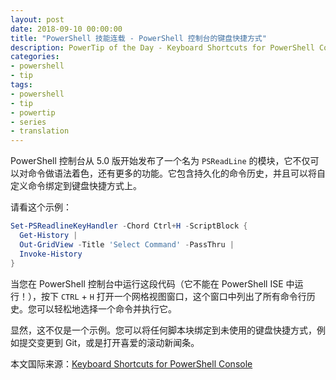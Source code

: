 ```yaml
---
layout: post
date: 2018-09-10 00:00:00
title: "PowerShell 技能连载 - PowerShell 控制台的键盘快捷方式"
description: PowerTip of the Day - Keyboard Shortcuts for PowerShell Console
categories:
- powershell
- tip
tags:
- powershell
- tip
- powertip
- series
- translation
---
```

PowerShell 控制台从 5.0 版开始发布了一个名为 `PSReadLine` 的模块，它不仅可以对命令做语法着色，还有更多的功能。它包含持久化的命令历史，并且可以将自定义命令绑定到键盘快捷方式上。

请看这个示例：

```powershell
Set-PSReadlineKeyHandler -Chord Ctrl+H -ScriptBlock { 
  Get-History | 
  Out-GridView -Title 'Select Command' -PassThru | 
  Invoke-History 
}
```

当您在 PowerShell 控制台中运行这段代码（它不能在 PowerShell ISE 中运行！），按下 `CTRL` + `H` 打开一个网格视图窗口，这个窗口中列出了所有命令行历史。您可以轻松地选择一个命令并执行它。

显然，这不仅是一个示例。您可以将任何脚本块绑定到未使用的键盘快捷方式，例如提交变更到 Git，或是打开喜爱的滚动新闻条。

<!--more-->
本文国际来源：[Keyboard Shortcuts for PowerShell Console](http://community.idera.com/powershell/powertips/b/tips/posts/keyboard-shortcuts-for-powershell-console)
